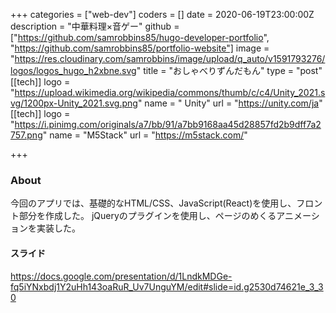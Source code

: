 +++
categories = ["web-dev"]
coders = []
date = 2020-06-19T23:00:00Z
description = "中華料理×音ゲー"
github = ["https://github.com/samrobbins85/hugo-developer-portfolio", "https://github.com/samrobbins85/portfolio-website"]
image = "https://res.cloudinary.com/samrobbins/image/upload/q_auto/v1591793276/logos/logos_hugo_h2xbne.svg"
title = "おしゃべりずんだもん"
type = "post"
[[tech]]
logo = "https://upload.wikimedia.org/wikipedia/commons/thumb/c/c4/Unity_2021.svg/1200px-Unity_2021.svg.png"
name = " Unity"
url = "https://unity.com/ja"
[[tech]]
logo = "https://i.pinimg.com/originals/a7/bb/91/a7bb9168aa45d28857fd2b9dff7a2757.png"
name = "M5Stack"
url = "https://m5stack.com/"

+++

### About

今回のアプリでは、基礎的なHTML/CSS、JavaScript(React)を使用し、フロント部分を作成した。
jQueryのプラグインを使用し、ページのめくるアニメーションを実装した。

#### スライド

https://docs.google.com/presentation/d/1LndkMDGe-fq5iYNxbdj1Y2uHh143oaRuR_Uv7UnguYM/edit#slide=id.g2530d74621e_3_30
